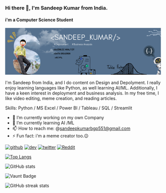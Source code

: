 ### Hi there 👋, I'm Sandeep Kumar from India.
#### i'm a Computer Science Student
![i'm a Bsuiness Development Aanalyst , AI/ML](https://github.com/sandeepyadav1122/sandeepyadav1122/blob/main/my%20Banner.png)


I'm Sandeep from India, and I do content on Design and Depolyment. I really enjoy learning languages like Python, as well learning AI/ML. Additionally, I have a keen interest in deployment and business analysis. In my free time, I like video editing, meme creation, and reading articles.


Skills: Python / MS Excel / Power BI / Tableau / SQL / Streamlit

- 🔭 I’m currently working on my own Company 
- 🌱 I’m currently learning AI /ML 
- 📫 How to reach me: @sandeepkumarbgp551@gmail.com 
- ⚡ Fun fact: i'm a meme creator too.😉 


[<img src='https://cdn.jsdelivr.net/npm/simple-icons@3.0.1/icons/github.svg' alt='github' height='40'>](https://github.com/sandeepyadav1122)  [<img src='https://cdn.jsdelivr.net/npm/simple-icons@3.0.1/icons/dev-dot-to.svg' alt='dev' height='40'>](https://dev.to/https://dev.to/sandeepyadav1122)  [<img src='https://cdn.jsdelivr.net/npm/simple-icons@3.0.1/icons/twitter.svg' alt='twitter' height='40'>](https://twitter.com/https://x.com/Sandeep54063669)  [<img src='https://cdn.jsdelivr.net/npm/simple-icons@3.0.1/icons/reddit.svg' alt='Reddit' height='40'>](https://www.reddit.com/user/serious_Ad8112)  

[![Top Langs](https://github-readme-stats.vercel.app/api/top-langs/?username=sandeepyadav1122)](https://github.com/anuraghazra/github-readme-stats)

![GitHub stats](https://github-readme-stats.vercel.app/api?username=sandeepyadav1122&show_icons=true&count_private=true)  

![Vaunt Badge](https://api.vaunt.dev/v1/github/entities/sandeepyadav1122/contributions?format=svg&private=true)  

![GitHub streak stats](https://streak-stats.demolab.com/?user=sandeepyadav1122)  

